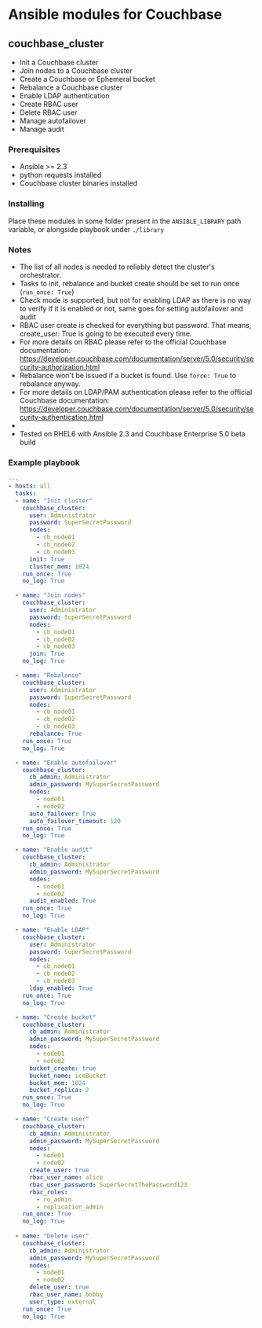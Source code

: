 # Ansible modules for Couchbase

## couchbase_cluster

* Init a Couchbase cluster
* Join nodes to a Couchbase cluster
* Create a Couchbase or Ephemeral bucket
* Rebalance a Couchbase cluster
* Enable LDAP authentication
* Create RBAC user
* Delete RBAC user
* Manage autofailover
* Manage audit
 
### Prerequisites
* Ansible >= 2.3
* python requests installed
* Couchbase cluster binaries installed

### Installing
Place these modules in some folder present in the `ANSIBLE_LIBRARY` path variable, or alongside playbook under `./library`

### Notes
* The list of all nodes is needed to reliably detect the cluster's orchestrator.
* Tasks to init, rebalance and bucket create should be set to run once (`run_once: True`)
* Check mode is supported, but not for enabling LDAP as there is no way to verify if it is enabled or not, same goes for setting autofailover and audit
* RBAC user create is checked for everything but password. That means, create_user: True is going to be executed every time.
* For more details on RBAC please refer to the official Couchbase documentation:
  https://developer.couchbase.com/documentation/server/5.0/security/security-authorization.html
* Rebalance won't be issued if a bucket is found. Use `force: True` to rebalance anyway.
* For more details on LDAP/PAM authentication please refer to the official Couchbase documentation: 
  https://developer.couchbase.com/documentation/server/5.0/security/security-authentication.html
* 
* Tested on RHEL6 with Ansible 2.3 and Couchbase Enterprise 5.0 beta build

### Example playbook

```yaml
---
- hosts: all
  tasks:
  - name: "Init cluster"
    couchbase_cluster:
      user: Administrator
      password: SuperSecretPassword
      nodes:
        - cb_node01
        - cb_node02
        - cb_node03
      init: True
      cluster_mem: 1024
    run_once: True
    no_log: True

  - name: "Join nodes"
    couchbase_cluster:
      user: Administrator
      password: SuperSecretPassword
      nodes:
        - cb_node01
        - cb_node02
        - cb_node03
      join: True
    no_log: True

  - name: "Rebalance"
    couchbase_cluster:
      user: Administrator
      password: SuperSecretPassword
      nodes:
        - cb_node01
        - cb_node02
        - cb_node03
      rebalance: True
    run_once: True
    no_log: True

  - name: "Enable autofailover"
    couchbase_cluster:
      cb_admin: Administrator
      admin_password: MySuperSecretPassword
      nodes:
        - node01
        - node02
      auto_failover: True
      auto_failover_timeout: 120
    run_once: True
    no_log: True

  - name: "Enable audit"
    couchbase_cluster:
      cb_admin: Administrator
      admin_password: MySuperSecretPassword
      nodes:
        - node01
        - node02
      audit_enabled: True
    run_once: True
    no_log: True

  - name: "Enable LDAP"
    couchbase_cluster:
      user: Administrator
      password: SuperSecretPassword
      nodes:
        - cb_node01
        - cb_node02
        - cb_node03
      ldap_enabled: True
    run_once: True
    no_log: True

  - name: "Create bucket"
    couchbase_cluster:
      cb_admin: Administrator
      admin_password: MySuperSecretPassword
      nodes:
        - node01
        - node02
      bucket_create: true
      bucket_name: iceBucket
      bucket_mem: 1024
      bucket_replica: 2
    run_once: True
    no_log: True

  - name: "Create user"
    couchbase_cluster:
      cb_admin: Administrator
      admin_password: MySuperSecretPassword
      nodes:
        - node01
        - node02
      create_user: true
      rbac_user_name: alice
      rbac_user_password: SuperSecretThePassword123
      rbac_roles:
        - ro_admin
        - replication_admin    
    run_once: True
    no_log: True
  
  - name: "Delete user"
    couchbase_cluster:
      cb_admin: Administrator
      admin_password: MySuperSecretPassword
      nodes:
        - node01
        - node02
      delete_user: true
      rbac_user_name: bobby
      user_type: external
    run_once: True
    no_log: True
```
